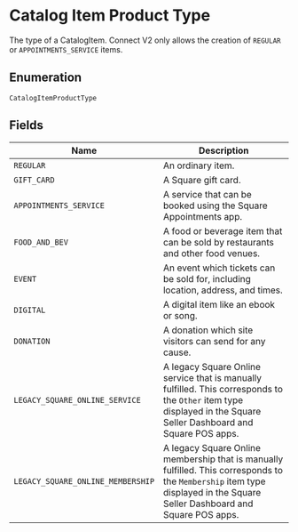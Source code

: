 <!-- Optimized: 2025-10-06 -->
<!-- RPM: 1.6.2.1.1.6.2.1_catalog-item-product-type_20251006 -->
<!-- Session: E2E RPM DNA Application -->
<!-- AOM: RND (Reggie & Dro) -->
<!-- COI: TECHNOLOGY -->
<!-- RPM: HIGH -->
<!-- ACTION: BUILD -->


# Catalog Item Product Type

The type of a CatalogItem. Connect V2 only allows the creation of `REGULAR` or `APPOINTMENTS_SERVICE` items.

## Enumeration

`CatalogItemProductType`

## Fields

| Name | Description |
|  --- | --- |
| `REGULAR` | An ordinary item. |
| `GIFT_CARD` | A Square gift card. |
| `APPOINTMENTS_SERVICE` | A service that can be booked using the Square Appointments app. |
| `FOOD_AND_BEV` | A food or beverage item that can be sold by restaurants and other food venues. |
| `EVENT` | An event which tickets can be sold for, including location, address, and times. |
| `DIGITAL` | A digital item like an ebook or song. |
| `DONATION` | A donation which site visitors can send for any cause. |
| `LEGACY_SQUARE_ONLINE_SERVICE` | A legacy Square Online service that is manually fulfilled. This corresponds to the `Other` item type displayed in the Square Seller Dashboard and Square POS apps. |
| `LEGACY_SQUARE_ONLINE_MEMBERSHIP` | A legacy Square Online membership that is manually fulfilled. This corresponds to the `Membership` item type displayed in the Square Seller Dashboard and Square POS apps. |
